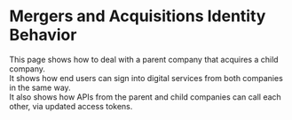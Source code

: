# Mergers and Acquisitions Identity Behavior

This page shows how to deal with a parent company that acquires a child company.\
It shows how end users can sign into digital services from both companies in the same way.\
It also shows how APIs from the parent and child companies can call each other, via updated access tokens.